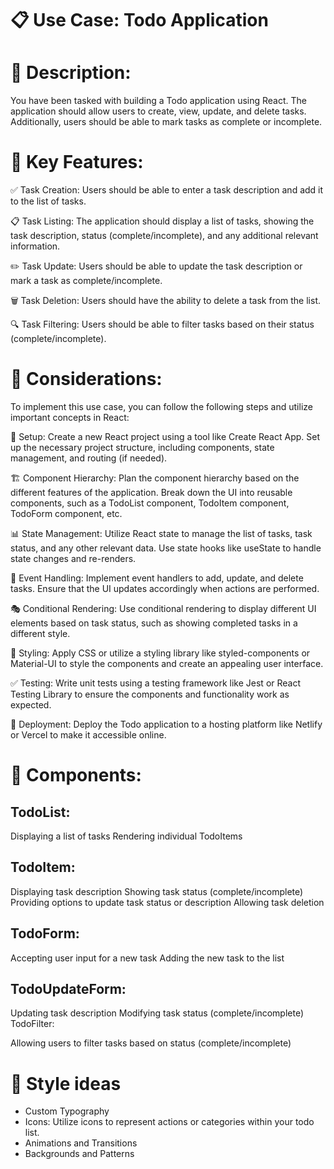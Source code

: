 # 📋 Use Case: Todo Application

# 📝 Description:
You have been tasked with building a Todo application using React. The application should allow users to create, view, update, and delete tasks. Additionally, users should be able to mark tasks as complete or incomplete.

# 🔑 Key Features:

✅ Task Creation: Users should be able to enter a task description and add it to the list of tasks.

📋 Task Listing: The application should display a list of tasks, showing the task description, status (complete/incomplete), and any additional relevant information.

✏️ Task Update: Users should be able to update the task description or mark a task as complete/incomplete.

🗑️ Task Deletion: Users should have the ability to delete a task from the list.

🔍 Task Filtering: Users should be able to filter tasks based on their status (complete/incomplete).

# 📝 Considerations:
To implement this use case, you can follow the following steps and utilize important concepts in React:

🚀 Setup: Create a new React project using a tool like Create React App. Set up the necessary project structure, including components, state management, and routing (if needed).

🏗️ Component Hierarchy: Plan the component hierarchy based on the different features of the application. Break down the UI into reusable components, such as a TodoList component, TodoItem component, TodoForm component, etc.

📊 State Management: Utilize React state to manage the list of tasks, task status, and any other relevant data. Use state hooks like useState to handle state changes and re-renders.

🎯 Event Handling: Implement event handlers to add, update, and delete tasks. Ensure that the UI updates accordingly when actions are performed.

🎭 Conditional Rendering: Use conditional rendering to display different UI elements based on task status, such as showing completed tasks in a different style.

🎨 Styling: Apply CSS or utilize a styling library like styled-components or Material-UI to style the components and create an appealing user interface.

✅ Testing: Write unit tests using a testing framework like Jest or React Testing Library to ensure the components and functionality work as expected.

🚀 Deployment: Deploy the Todo application to a hosting platform like Netlify or Vercel to make it accessible online.

# 📝 Components:

##  TodoList:

Displaying a list of tasks
Rendering individual TodoItems

## TodoItem:

Displaying task description
Showing task status (complete/incomplete)
Providing options to update task status or description
Allowing task deletion

## TodoForm:

Accepting user input for a new task
Adding the new task to the list
## TodoUpdateForm:

Updating task description
Modifying task status (complete/incomplete)
TodoFilter:

Allowing users to filter tasks based on status (complete/incomplete)


# 📝 Style ideas
- Custom Typography
- Icons: Utilize icons to represent actions or categories within your todo list.
- Animations and Transitions
- Backgrounds and Patterns